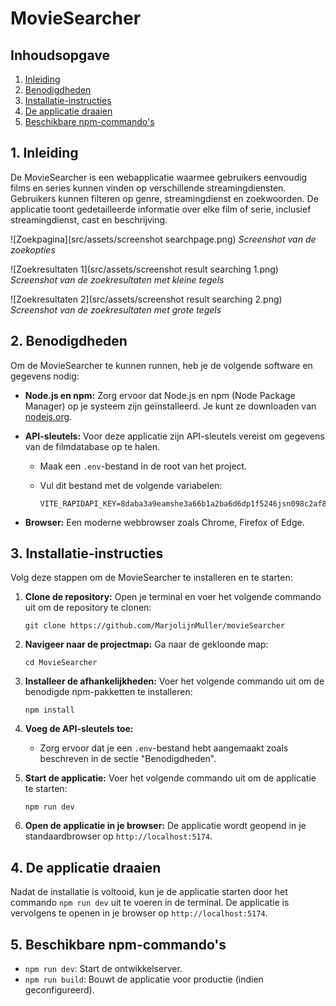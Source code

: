 # MovieSearcher

## Inhoudsopgave
1. [Inleiding](#1-inleiding)
2. [Benodigdheden](#2-benodigdheden)
3. [Installatie-instructies](#3-installatie-instructies)
4. [De applicatie draaien](#4-de-applicatie-draaien)
5. [Beschikbare npm-commando's](#5-beschikbare-npm-commando's)

## 1. Inleiding

De MovieSearcher is een webapplicatie waarmee gebruikers eenvoudig films en series kunnen vinden op verschillende streamingdiensten. Gebruikers kunnen filteren op genre, streamingdienst en zoekwoorden. De applicatie toont gedetailleerde informatie over elke film of serie, inclusief streamingdienst, cast en beschrijving.

![Zoekpagina](src/assets/screenshot searchpage.png)
_Screenshot van de zoekopties_

![Zoekresultaten 1](src/assets/screenshot result searching 1.png)
_Screenshot van de zoekresultaten met kleine tegels_

![Zoekresultaten 2](src/assets/screenshot result searching 2.png)
_Screenshot van de zoekresultaten met grote tegels_

## 2. Benodigdheden

Om de MovieSearcher te kunnen runnen, heb je de volgende software en gegevens nodig:

* **Node.js en npm:** Zorg ervoor dat Node.js en npm (Node Package Manager) op je systeem zijn geïnstalleerd. Je kunt ze downloaden van [nodejs.org](https://nodejs.org/).
* **API-sleutels:** Voor deze applicatie zijn API-sleutels vereist om gegevens van de filmdatabase op te halen.
    * Maak een `.env`-bestand in de root van het project.
    * Vul dit bestand met de volgende variabelen:

        ```
        VITE_RAPIDAPI_KEY=8daba3a9eamshe3a66b1a2ba6d6dp1f5246jsn098c2af844e0
        ```

* **Browser:** Een moderne webbrowser zoals Chrome, Firefox of Edge.

## 3. Installatie-instructies

Volg deze stappen om de MovieSearcher te installeren en te starten:

1.  **Clone de repository:** Open je terminal en voer het volgende commando uit om de repository te clonen:

    `git clone https://github.com/MarjolijnMuller/movieSearcher`

2.  **Navigeer naar de projectmap:** Ga naar de gekloonde map:

    `cd MovieSearcher`

3.  **Installeer de afhankelijkheden:** Voer het volgende commando uit om de benodigde npm-pakketten te installeren:

    `npm install`

4.  **Voeg de API-sleutels toe:**
    * Zorg ervoor dat je een `.env`-bestand hebt aangemaakt zoals beschreven in de sectie "Benodigdheden".

5.  **Start de applicatie:** Voer het volgende commando uit om de applicatie te starten:

    `npm run dev`

6.  **Open de applicatie in je browser:** De applicatie wordt geopend in je standaardbrowser op `http://localhost:5174`.

## 4. De applicatie draaien

Nadat de installatie is voltooid, kun je de applicatie starten door het commando `npm run dev` uit te voeren in de terminal. De applicatie is vervolgens te openen in je browser op `http://localhost:5174`.

## 5. Beschikbare npm-commando's

* `npm run dev`: Start de ontwikkelserver.
* `npm run build`: Bouwt de applicatie voor productie (indien geconfigureerd).